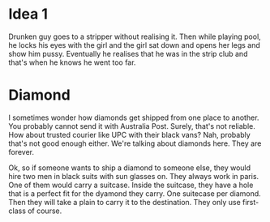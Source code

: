 


# Idea 1

Drunken guy goes to a stripper without realising it. Then while playing pool, he locks his eyes with the girl and the girl sat down and opens her legs and show him pussy. Eventually he realises that he was in the strip club and that's when he knows he went too far.

# Diamond

I sometimes wonder how diamonds get shipped from one place to another. You probably cannot send it with Australia Post. Surely, that's not reliable. How about trusted courier like UPC with their black vans? Nah, probably that's not good enough either. We're talking about diamonds here. They are forever.

Ok, so if someone wants to ship a diamond to someone else, they would hire two men in black suits with sun glasses on. They always work in paris. One of them would carry a suitcase. Inside the suitcase, they have a hole that is a perfect fit for the dyamond they carry. One suitecase per diamond. Then they will take a plain to carry it to the destination. They only use first-class of course. 
